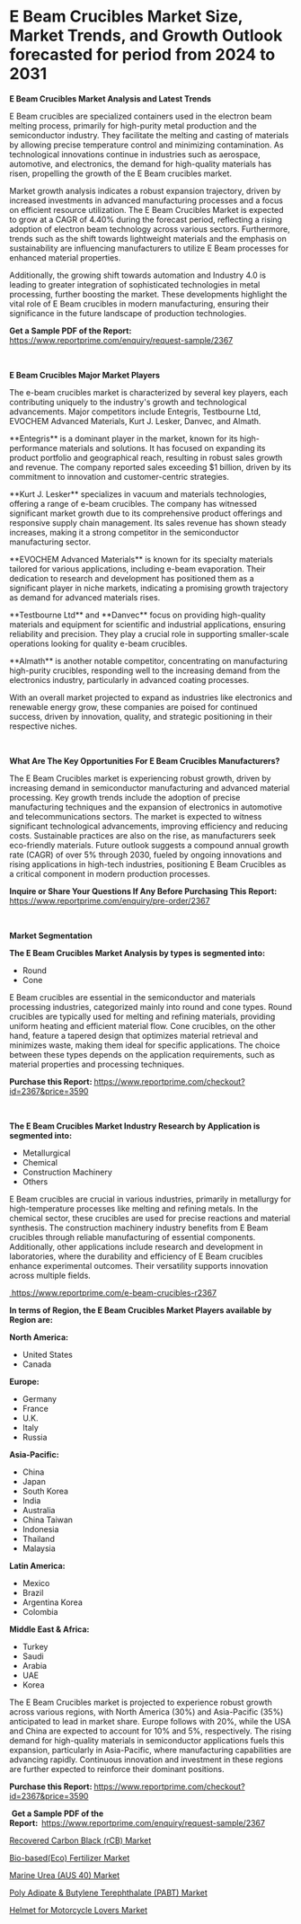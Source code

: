 <p><h1>E Beam Crucibles Market Size, Market Trends, and Growth Outlook forecasted for period from 2024 to 2031</h1></p><p><strong>E Beam Crucibles Market Analysis and Latest Trends</strong></p>
<p><p>E Beam crucibles are specialized containers used in the electron beam melting process, primarily for high-purity metal production and the semiconductor industry. They facilitate the melting and casting of materials by allowing precise temperature control and minimizing contamination. As technological innovations continue in industries such as aerospace, automotive, and electronics, the demand for high-quality materials has risen, propelling the growth of the E Beam crucibles market.</p><p>Market growth analysis indicates a robust expansion trajectory, driven by increased investments in advanced manufacturing processes and a focus on efficient resource utilization. The E Beam Crucibles Market is expected to grow at a CAGR of 4.40% during the forecast period, reflecting a rising adoption of electron beam technology across various sectors. Furthermore, trends such as the shift towards lightweight materials and the emphasis on sustainability are influencing manufacturers to utilize E Beam processes for enhanced material properties.</p><p>Additionally, the growing shift towards automation and Industry 4.0 is leading to greater integration of sophisticated technologies in metal processing, further boosting the market. These developments highlight the vital role of E Beam crucibles in modern manufacturing, ensuring their significance in the future landscape of production technologies.</p></p>
<p><strong>Get a Sample PDF of the Report:&nbsp;</strong> <a href="https://www.reportprime.com/enquiry/request-sample/2367?utm_campaign=1479&utm_medium=2&utm_source=Github&utm_content=ia&utm_term=18102024&utm_id=e-beam-crucibles">https://www.reportprime.com/enquiry/request-sample/2367</a></p>
<p>&nbsp;</p>
<p><strong>E Beam Crucibles Major Market Players</strong></p>
<p><p>The e-beam crucibles market is characterized by several key players, each contributing uniquely to the industry's growth and technological advancements. Major competitors include Entegris, Testbourne Ltd, EVOCHEM Advanced Materials, Kurt J. Lesker, Danvec, and Almath.</p><p>**Entegris** is a dominant player in the market, known for its high-performance materials and solutions. It has focused on expanding its product portfolio and geographical reach, resulting in robust sales growth and revenue. The company reported sales exceeding $1 billion, driven by its commitment to innovation and customer-centric strategies.</p><p>**Kurt J. Lesker** specializes in vacuum and materials technologies, offering a range of e-beam crucibles. The company has witnessed significant market growth due to its comprehensive product offerings and responsive supply chain management. Its sales revenue has shown steady increases, making it a strong competitor in the semiconductor manufacturing sector.</p><p>**EVOCHEM Advanced Materials** is known for its specialty materials tailored for various applications, including e-beam evaporation. Their dedication to research and development has positioned them as a significant player in niche markets, indicating a promising growth trajectory as demand for advanced materials rises.</p><p>**Testbourne Ltd** and **Danvec** focus on providing high-quality materials and equipment for scientific and industrial applications, ensuring reliability and precision. They play a crucial role in supporting smaller-scale operations looking for quality e-beam crucibles.</p><p>**Almath** is another notable competitor, concentrating on manufacturing high-purity crucibles, responding well to the increasing demand from the electronics industry, particularly in advanced coating processes.</p><p>With an overall market projected to expand as industries like electronics and renewable energy grow, these companies are poised for continued success, driven by innovation, quality, and strategic positioning in their respective niches.</p></p>
<p>&nbsp;</p>
<p><strong>What Are The Key Opportunities For E Beam Crucibles Manufacturers?</strong></p>
<p><p>The E Beam Crucibles market is experiencing robust growth, driven by increasing demand in semiconductor manufacturing and advanced material processing. Key growth trends include the adoption of precise manufacturing techniques and the expansion of electronics in automotive and telecommunications sectors. The market is expected to witness significant technological advancements, improving efficiency and reducing costs. Sustainable practices are also on the rise, as manufacturers seek eco-friendly materials. Future outlook suggests a compound annual growth rate (CAGR) of over 5% through 2030, fueled by ongoing innovations and rising applications in high-tech industries, positioning E Beam Crucibles as a critical component in modern production processes.</p></p>
<p><strong>Inquire or Share Your Questions If Any Before Purchasing This Report:</strong> <a href="https://www.reportprime.com/enquiry/pre-order/2367?utm_campaign=1479&utm_medium=2&utm_source=Github&utm_content=ia&utm_term=18102024&utm_id=e-beam-crucibles">https://www.reportprime.com/enquiry/pre-order/2367</a></p>
<p>&nbsp;</p>
<p><strong>Market Segmentation</strong></p>
<p><strong>The E Beam Crucibles Market Analysis by types is segmented into:</strong></p>
<p><ul><li>Round</li><li>Cone</li></ul></p>
<p><p>E Beam crucibles are essential in the semiconductor and materials processing industries, categorized mainly into round and cone types. Round crucibles are typically used for melting and refining materials, providing uniform heating and efficient material flow. Cone crucibles, on the other hand, feature a tapered design that optimizes material retrieval and minimizes waste, making them ideal for specific applications. The choice between these types depends on the application requirements, such as material properties and processing techniques.</p></p>
<p><strong>Purchase this Report:&nbsp;</strong><a href="https://www.reportprime.com/checkout?id=2367&price=3590&utm_campaign=1479&utm_medium=2&utm_source=Github&utm_content=ia&utm_term=18102024&utm_id=e-beam-crucibles">https://www.reportprime.com/checkout?id=2367&price=3590</a></p>
<p>&nbsp;</p>
<p><strong>The E Beam Crucibles Market Industry Research by Application is segmented into:</strong></p>
<p><ul><li>Metallurgical</li><li>Chemical</li><li>Construction Machinery</li><li>Others</li></ul></p>
<p><p>E Beam crucibles are crucial in various industries, primarily in metallurgy for high-temperature processes like melting and refining metals. In the chemical sector, these crucibles are used for precise reactions and material synthesis. The construction machinery industry benefits from E Beam crucibles through reliable manufacturing of essential components. Additionally, other applications include research and development in laboratories, where the durability and efficiency of E Beam crucibles enhance experimental outcomes. Their versatility supports innovation across multiple fields.</p></p>
<p><a href="https://www.reportprime.com/e-beam-crucibles-r2367?utm_campaign=1479&utm_medium=2&utm_source=Github&utm_content=ia&utm_term=18102024&utm_id=e-beam-crucibles">&nbsp;https://www.reportprime.com/e-beam-crucibles-r2367</a></p>
<p><strong>In terms of Region, the E Beam Crucibles Market Players available by Region are:</strong></p>
<p>
    <p> <strong> North America: </strong>
        <ul>
            <li>United States</li>
            <li>Canada</li>
        </ul>
        </p> 
    <p> <strong> Europe: </strong>
        <ul>
            <li>Germany</li>
            <li>France</li>
            <li>U.K.</li>
            <li>Italy</li>
            <li>Russia</li>
        </ul>
        </p> 
    <p> <strong> Asia-Pacific: </strong>
        <ul>
            <li>China</li>
            <li>Japan</li>
            <li>South Korea</li>
            <li>India</li>
            <li>Australia</li>
            <li>China Taiwan</li>
            <li>Indonesia</li>
            <li>Thailand</li>
            <li>Malaysia</li>
        </ul>
        </p> 
    <p> <strong> Latin America: </strong>
        <ul>
            <li>Mexico</li>
            <li>Brazil</li>
            <li>Argentina Korea</li>
            <li>Colombia</li>
        </ul>
        </p> 
    <p> <strong> Middle East & Africa: </strong>
        <ul>
            <li>Turkey</li>
            <li>Saudi</li>
            <li>Arabia</li>
            <li>UAE</li>
            <li>Korea</li>
        </ul>
    </p>
    </p>
<p><p>The E Beam Crucibles market is projected to experience robust growth across various regions, with North America (30%) and Asia-Pacific (35%) anticipated to lead in market share. Europe follows with 20%, while the USA and China are expected to account for 10% and 5%, respectively. The rising demand for high-quality materials in semiconductor applications fuels this expansion, particularly in Asia-Pacific, where manufacturing capabilities are advancing rapidly. Continuous innovation and investment in these regions are further expected to reinforce their dominant positions.</p></p>
<p><strong>Purchase this Report: </strong><a href="https://www.reportprime.com/checkout?id=2367&price=3590&utm_campaign=1479&utm_medium=2&utm_source=Github&utm_content=ia&utm_term=18102024&utm_id=e-beam-crucibles">https://www.reportprime.com/checkout?id=2367&price=3590</a></p>
<p>&nbsp;<strong>Get a Sample PDF of the Report:&nbsp;&nbsp;</strong><a href="https://www.reportprime.com/enquiry/request-sample/2367?utm_campaign=1479&utm_medium=2&utm_source=Github&utm_content=ia&utm_term=18102024&utm_id=e-beam-crucibles">https://www.reportprime.com/enquiry/request-sample/2367</a></p>
<p><strong></strong></p>
<p><p><a href="https://www.linkedin.com/pulse/investment-opportunities-recovered-carbon-black-rcb-sector-gz7rc?utm_campaign=1479&utm_medium=2&utm_source=Github&utm_content=ia&utm_term=18102024&utm_id=e-beam-crucibles">Recovered Carbon Black (rCB) Market</a></p><p><a href="https://www.linkedin.com/pulse/global-bio-basedeco-fertilizer-market-pulse-trends-growth-analysis-azhyf?utm_campaign=1479&utm_medium=2&utm_source=Github&utm_content=ia&utm_term=18102024&utm_id=e-beam-crucibles">Bio-based(Eco) Fertilizer Market</a></p><p><a href="https://www.linkedin.com/pulse/marine-urea-aus-40-market-trends-strategic-insights-orcke?utm_campaign=1479&utm_medium=2&utm_source=Github&utm_content=ia&utm_term=18102024&utm_id=e-beam-crucibles">Marine Urea (AUS 40) Market</a></p><p><a href="https://www.linkedin.com/pulse/poly-adipate-butylene-terephthalate-pabt-value-chain-analysis-63ysc?utm_campaign=1479&utm_medium=2&utm_source=Github&utm_content=ia&utm_term=18102024&utm_id=e-beam-crucibles">Poly Adipate & Butylene Terephthalate (PABT) Market</a></p><p><a href="https://www.linkedin.com/pulse/global-helmet-motorcycle-lovers-market-trends-analysis-future-znwme?utm_campaign=1479&utm_medium=2&utm_source=Github&utm_content=ia&utm_term=18102024&utm_id=e-beam-crucibles">Helmet for Motorcycle Lovers Market</a></p></p>